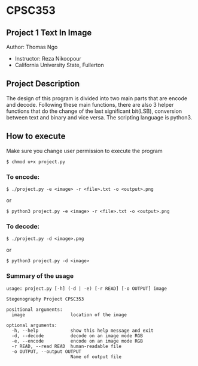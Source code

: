 # CPSC353
## Project 1 Text In Image
Author: Thomas Ngo 
+ Instructor: Reza Nikoopour
+ California University State, Fullerton

## Project Description

The design of this program is divided into two main parts that are encode and decode. Following these main functions, there are also 3 helper functions that do the change of the last significant bit(LSB), conversion between text and binary and vice versa. The scripting language is python3. 

## How to execute

Make sure you change user permission to execute the program
```
$ chmod u+x project.py
```
### To encode:
```
$ ./project.py -e <image> -r <file>.txt -o <output>.png
```
or
```
$ python3 project.py -e <image> -r <file>.txt -o <output>.png
```
### To decode:
```
$ ./project.py -d <image>.png
```
or
```
$ python3 project.py -d <image> 
```
### Summary of the usage
```
usage: project.py [-h] (-d | -e) [-r READ] [-o OUTPUT] image

Stegenography Project CPSC353

positional arguments:
  image                 location of the image

optional arguments:
  -h, --help            show this help message and exit
  -d, --decode          decode on an image mode RGB
  -e, --encode          encode on an image mode RGB
  -r READ, --read READ  human-readable file
  -o OUTPUT, --output OUTPUT
                        Name of output file
```
